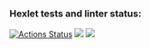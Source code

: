 ### Hexlet tests and linter status:
[![Actions Status](https://github.com/NadejdaShashina/python-project-49/workflows/hexlet-check/badge.svg)](https://github.com/NadejdaShashina/python-project-49/actions)
<a href="https://codeclimate.com/github/NadejdaShashina/python-project-49/maintainability"><img src="https://api.codeclimate.com/v1/badges/ed5b4be5831b60cb4c54/maintainability" /></a>
<a href="https://asciinema.org/a/FApfACIGeH9G0X4yWy88OLtdU" target="_blank"><img src="https://asciinema.org/a/FApfACIGeH9G0X4yWy88OLtdU.svg" /></a>